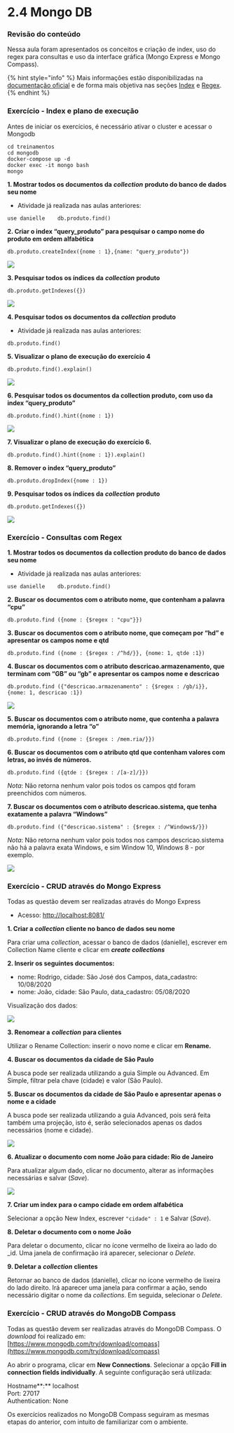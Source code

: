 # 2.4 Mongo DB

### Revisão do conteúdo

Nessa aula foram apresentados os conceitos e criação de index, uso do regex para consultas e uso da interface gráfica \(Mongo Express e Mongo Compass\).

{% hint style="info" %}
 Mais informações estão disponibilizadas na [documentação oficial](https://docs.mongodb.com/) e de forma mais objetiva nas seções [Index](https://docs.mongodb.com/manual/indexes/) e [Regex](https://docs.mongodb.com/manual/reference/operator/query/regex/).
{% endhint %}

### Exercício - **Index e plano de execução**

Antes de iniciar os exercícios, é necessário ativar o cluster e acessar o Mongodb

`cd treinamentos`  
`cd mongodb`  
`docker-compose up -d`  
`docker exec -it mongo bash`  
`mongo`

**1. Mostrar todos os documentos da** _**collection**_ **produto do banco de dados seu nome**

* Atividade já realizada nas aulas anteriores:

`use danielle   
db.produto.find()`

**2. Criar o index “query\_produto” para pesquisar o campo nome do produto em ordem alfabética**

`db.produto.createIndex({nome : 1},{name: "query_produto"})`

![](../.gitbook/assets/m2_aula4_00.png)

**3. Pesquisar todos os índices da** _**collection**_ **produto**

`db.produto.getIndexes({})`

![](../.gitbook/assets/m2_aula4_01.png)

**4. Pesquisar todos os documentos da** _**collection**_ **produto**

* Atividade já realizada nas aulas anteriores:

`db.produto.find()`

**5. Visualizar o plano de execução do exercício 4**

`db.produto.find().explain()`

![](../.gitbook/assets/m2_aula4_02.png)

**6. Pesquisar todos os documentos da collection produto, com uso da index “query\_produto”**

`db.produto.find().hint({nome : 1})`

![](../.gitbook/assets/m2_aula4_03.png)

**7. Visualizar o plano de execução do exercício 6.**

`db.produto.find().hint({nome : 1}).explain()`

**8. Remover o index “query\_produto”**

`db.produto.dropIndex({nome : 1})`

**9. Pesquisar todos os índices da** _**collection**_ **produto**

`db.produto.getIndexes({})`

![](../.gitbook/assets/m2_aula4_05.png)

### **Exercício - Consultas com Regex**

**1. Mostrar todos os documentos da collection produto do banco de dados seu nome**

* Atividade já realizada nas aulas anteriores:

`use danielle   
db.produto.find()`

**2. Buscar os documentos com o atributo nome,  que contenham a palavra “cpu”**

`db.produto.find ({nome : {$regex : "cpu"}})`

**3. Buscar os documentos  com o atributo nome, que começam por “hd” e apresentar os campos nome e qtd**

`db.produto.find ({nome : {$regex : /^hd/}}, {nome: 1, qtde :1})`

**4. Buscar os documentos  com o atributo descricao.armazenamento, que terminam com “GB” ou “gb” e apresentar os campos nome e descricao**

`db.produto.find ({"descricao.armazenamento" : {$regex : /gb/i}}, {nome: 1, descricao :1})`

![](../.gitbook/assets/m2_aula4_06.png)

**5. Buscar os documentos  com o atributo nome, que contenha a palavra memória, ignorando a letra “o”**

`db.produto.find ({nome : {$regex : /mem.ria/}})`

**6. Buscar os documentos  com o atributo qtd  que contenham valores com letras, ao invés de números.**

`db.produto.find ({qtde : {$regex : /[a-z]/}})`

_Nota_: Não retorna nenhum valor pois todos os campos qtd foram preenchidos com números.

**7. Buscar os documentos com o atributo descricao.sistema, que tenha exatamente a palavra “Windows”**

`db.produto.find ({"descricao.sistema" : {$regex : /^Windows$/}})`

_Nota_: Não retorna nenhum valor pois todos nos campos descricao.sistema não há a palavra exata Windows, e sim Window 10, Windows 8 - por exemplo. 

![](../.gitbook/assets/m2_aula4_07.png)

### **Exercício - CRUD através do Mongo Express**

Todas as questão devem ser realizadas através do Mongo Express

* Acesso: [http://localhost:8081/](http://localhost:8081/)

**1. Criar a** _**collection**_ **cliente no banco de dados seu nome**

Para criar uma _collection_, acessar o banco de dados \(danielle\), escrever em Collection Name cliente e clicar em _**create collections**_

**2. Inserir os seguintes documentos:**

* nome: Rodrigo, cidade: São José dos Campos, data\_cadastro: 10/08/2020
* nome: João, cidade: São Paulo, data\_cadastro: 05/08/2020

Visualização dos dados:

![](../.gitbook/assets/m2_aula4_10%20%281%29.png)

**3. Renomear a** _**collection**_ **para clientes**

Utilizar o Rename Collection: inserir o novo nome e clicar em **Rename.**

**4. Buscar os documentos da cidade de São Paulo**

A busca pode ser realizada utilizando a guia Simple ou Advanced. Em Simple, filtrar pela chave \(cidade\) e valor \(São Paulo\).

**5. Buscar os documentos da cidade de São Paulo e apresentar apenas o nome e a cidade**

A busca pode ser realizada utilizando a guia Advanced, pois será feita também uma projeção, isto é, serão selecionados apenas os dados necessários \(nome e cidade\).

![](../.gitbook/assets/m2_aula4_11.png)

**6. Atualizar o documento com nome João para cidade: Rio de Janeiro**

Para atualizar algum dado, clicar no documento, alterar as informações necessárias e salvar \(_Save_\).

![](../.gitbook/assets/m2_aula4_12.png)

**7. Criar um index para o campo cidade em ordem alfabética**

Selecionar a opção New Index, escrever `"cidade" : 1` e Salvar \(_Save_\).

**8. Deletar o documento com o nome João**

Para deletar o documento, clicar no ícone vermelho de lixeira ao lado do \_id. Uma janela de confirmação irá aparecer, selecionar o _Delete_.

**9. Deletar a** _**collection**_ **clientes**

Retornar ao banco de dados \(danielle\), clicar no ícone vermelho de lixeira do lado direito. Irá aparecer uma janela para confirmar a ação, sendo necessário digitar o nome da _collections_. Em seguida, selecionar o _Delete_.

### **Exercício - CRUD através do MongoDB Compass**

Todas as questão devem ser realizadas através do MongoDB Compass. O _download_ foi realizado em: [https://www.mongodb.com/try/download/compass](https://www.mongodb.com/try/download/compass)

Ao abrir o programa, clicar em **New Connections**. Selecionar a opção **Fill in connection fields individually**. A seguinte configuração será utilizada:

Hostname**:** localhost  
Port: 27017  
Authentication: None

Os exercícios realizados no MongoDB Compass seguiram as mesmas etapas do anterior, com intuito de familiarizar com o ambiente. 

